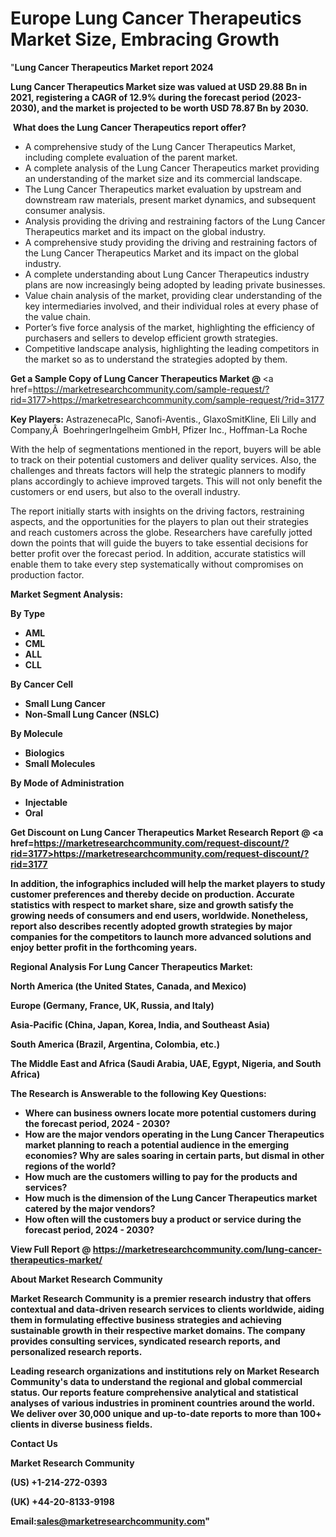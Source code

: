 # Europe Lung Cancer Therapeutics Market Size, Embracing Growth
"<strong>Lung Cancer Therapeutics Market report 2024</strong>

<strong>Lung Cancer Therapeutics Market size was valued at USD 29.88 Bn in 2021, registering a CAGR of 12.9% during the forecast period (2023-2030), and the market is projected to be worth USD 78.87 Bn by 2030.</strong>

 <strong><b>What does the Lung Cancer Therapeutics report offer?</b></strong>
<ul>
  <li>A comprehensive study of the Lung Cancer Therapeutics Market, including complete evaluation of the parent market.</li>
  <li>A complete analysis of the Lung Cancer Therapeutics market providing an understanding of the market size and its commercial landscape.</li>
  <li>The Lung Cancer Therapeutics market evaluation by upstream and downstream raw materials, present market dynamics, and subsequent consumer analysis.</li>
  <li>Analysis providing the driving and restraining factors of the Lung Cancer Therapeutics market and its impact on the global industry.</li>
  <li>A comprehensive study providing the driving and restraining factors of the Lung Cancer Therapeutics Market and its impact on the global industry.</li>
  <li>A complete understanding about Lung Cancer Therapeutics industry plans are now increasingly being adopted by leading private businesses.</li>
  <li>Value chain analysis of the market, providing clear understanding of the key intermediaries involved, and their individual roles at every phase of the value chain.</li>
  <li>Porter’s five force analysis of the market, highlighting the efficiency of purchasers and sellers to develop efficient growth strategies.</li>
  <li>Competitive landscape analysis, highlighting the leading competitors in the market so as to understand the strategies adopted by them.</li>
</ul>

<strong>Get a Sample Copy of Lung Cancer Therapeutics Market @ </strong><a href=https://marketresearchcommunity.com/sample-request/?rid=3177><u>https://marketresearchcommunity.com/sample-request/?rid=3177</u></a>

<strong>Key Players:</strong> 
AstrazenecaPlc, Sanofi-Aventis., GlaxoSmitKline, Eli Lilly and Company,Â  BoehringerIngelheim GmbH, Pfizer Inc., Hoffman-La Roche

With the help of segmentations mentioned in the report, buyers will be able to track on their potential customers and deliver quality services. Also, the challenges and threats factors will help the strategic planners to modify plans accordingly to achieve improved targets. This will not only benefit the customers or end users, but also to the overall industry.

The report initially starts with insights on the driving factors, restraining aspects, and the opportunities for the players to plan out their strategies and reach customers across the globe. Researchers have carefully jotted down the points that will guide the buyers to take essential decisions for better profit over the forecast period. In addition, accurate statistics will enable them to take every step systematically without compromises on production factor.

<strong>Market Segment Analysis:</strong>


<strong><strong>By Type</strong></h4>
<ul>
 	<li>AML</li>
 	<li>CML</li>
 	<li>ALL</li>
 	<li>CLL</li>
</ul>
<strong><strong>By Cancer Cell</strong></h4>
<ul>
 	<li>Small Lung Cancer</li>
 	<li>Non-Small Lung Cancer (NSLC)</li>
</ul>
<strong><strong>By Molecule</strong></h4>
<ul>
 	<li>Biologics</li>
 	<li>Small Molecules</li>
</ul>
<strong><strong>By Mode of Administration</strong></h4>
<ul>
 	<li>Injectable</li>
 	<li>Oral</li>
</ul>

<strong>Get Discount on Lung Cancer Therapeutics Market Research Report @ </b></strong><a href=https://marketresearchcommunity.com/request-discount/?rid=3177><u>https://marketresearchcommunity.com/request-discount/?rid=3177</u></a>

In addition, the infographics included will help the market players to study customer preferences and thereby decide on production. Accurate statistics with respect to market share, size and growth satisfy the growing needs of consumers and end users, worldwide. Nonetheless, report also describes recently adopted growth strategies by major companies for the competitors to launch more advanced solutions and enjoy better profit in the forthcoming years.

<strong>Regional Analysis For Lung Cancer Therapeutics Market:</strong>

<strong>North America</strong> (the United States, Canada, and Mexico)

<strong>Europe</strong> (Germany, France, UK, Russia, and Italy)

<strong>Asia-Pacific</strong> (China, Japan, Korea, India, and Southeast Asia)

<strong>South America</strong> (Brazil, Argentina, Colombia, etc.)

<strong>The Middle East and Africa</strong> (Saudi Arabia, UAE, Egypt, Nigeria, and South Africa)

<strong>The Research is Answerable to the following Key Questions:</strong>
<ul>
 	<li>Where can business owners locate more potential customers during the forecast period, 2024 - 2030?</li>
 	<li>How are the major vendors operating in the Lung Cancer Therapeutics market planning to reach a potential audience in the emerging economies? Why are sales soaring in certain parts, but dismal in other regions of the world?</li>
 	<li>How much are the customers willing to pay for the products and services?</li>
 	<li>How much is the dimension of the Lung Cancer Therapeutics market catered by the major vendors?</li>
 	<li>How often will the customers buy a product or service during the forecast period, 2024 - 2030?</li>
</ul>

<strong>View Full Report @</strong> <a href=https://marketresearchcommunity.com/lung-cancer-therapeutics-market/>https://marketresearchcommunity.com/lung-cancer-therapeutics-market/</a>

<strong>About Market Research Community</strong>

Market Research Community is a premier research industry that offers contextual and data-driven research services to clients worldwide, aiding them in formulating effective business strategies and achieving sustainable growth in their respective market domains. The company provides consulting services, syndicated research reports, and personalized research reports.

Leading research organizations and institutions rely on Market Research Community's data to understand the regional and global commercial status. Our reports feature comprehensive analytical and statistical analyses of various industries in prominent countries around the world. We deliver over 30,000 unique and up-to-date reports to more than 100+ clients in diverse business fields.

<strong>Contact Us</strong>

<strong>Market Research Community</strong>

(US) +1-214-272-0393

(UK) +44-20-8133-9198

<strong>Email:</strong>sales@marketresearchcommunity.com"
